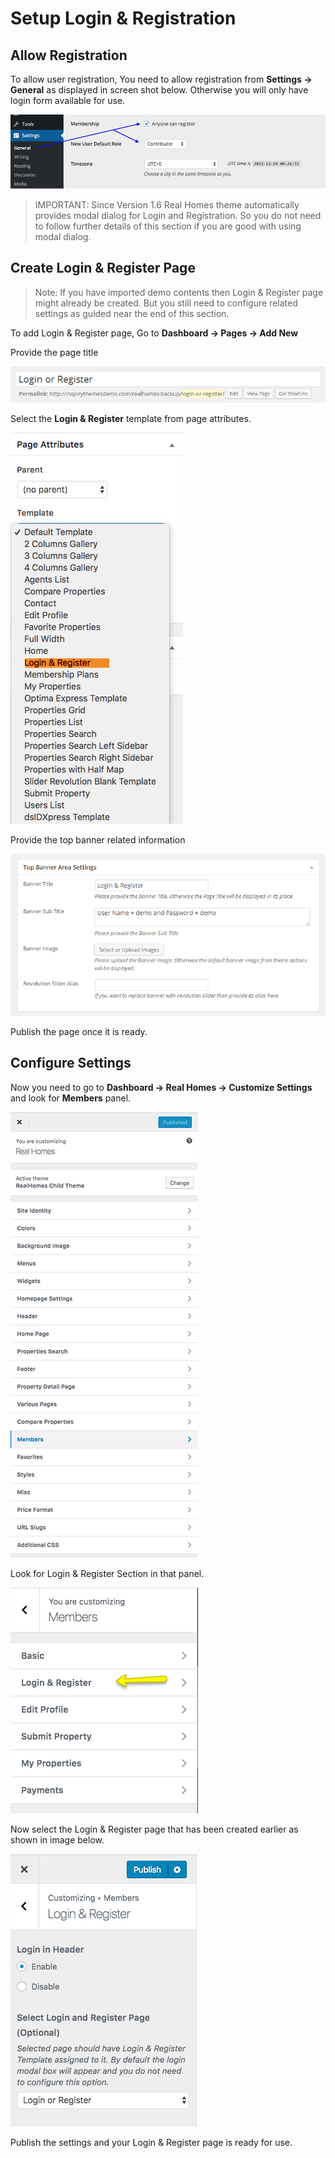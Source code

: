 # Setup Login & Registration

## Allow Registration

To allow user registration, You need to allow registration from **Settings → General** as displayed in screen shot below. Otherwise you will only have login form available for use.

![Anyone can register](images/member-pages/anyone-can-register.png)

> IMPORTANT: Since Version 1.6 Real Homes theme automatically provides modal dialog for Login and Registration. So you do not need to follow further details of this section if you are good with using modal dialog.

## Create Login & Register Page

> Note: If you have imported demo contents then Login & Register page might already be created. But you still need to configure related settings as guided near the end of this section.

To add Login & Register page, Go to **Dashboard → Pages → Add New**

Provide the page title

![Login & Register Page Title](images/member-pages/login-register-page-title.png)

Select the **Login & Register** template from page attributes.
 
![Login & Register Template](images/member-pages/login-register-template.png)

Provide the top banner related information 

![Login & Register Banner Area Settings](images/member-pages/login-register-banner-settings.png)

Publish the page once it is ready.

## Configure Settings

Now you need to go to **Dashboard → Real Homes → Customize Settings** and look for **Members** panel.

![Members in Customizer Settings](images/member-pages/members-customizer.png)

Look for Login & Register Section in that panel.

![Members Panel](images/member-pages/members-panel.png)

Now select the Login & Register page that has been created earlier as shown in image below.

![Login & Register Customizer Settings](images/member-pages/login-register-customizer-settings.png)

Publish the settings and your Login & Register page is ready for use.
